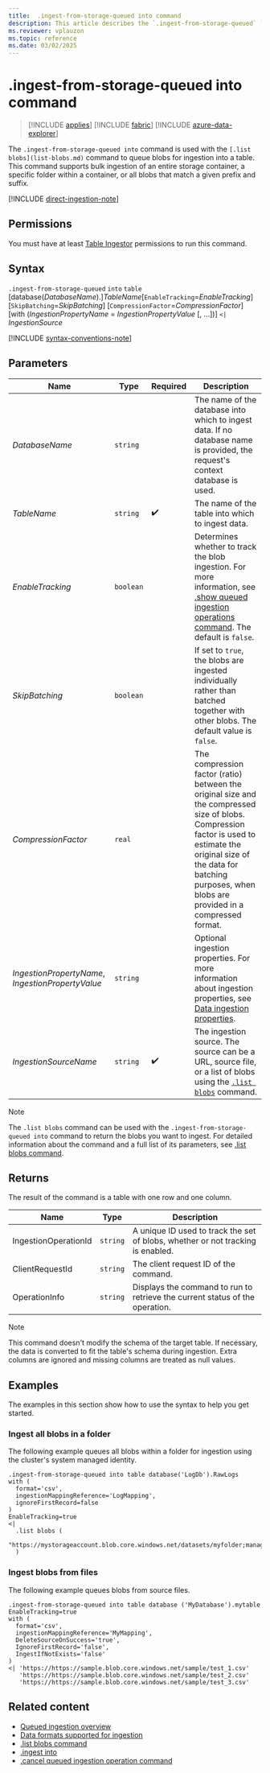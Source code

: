 ```yaml
---
title:  .ingest-from-storage-queued into command
description: This article describes the `.ingest-from-storage-queued` `into` command used to ingest a storage folder in Azure Data Explorer.
ms.reviewer: vplauzon
ms.topic: reference
ms.date: 03/02/2025
---
```

# .ingest-from-storage-queued into command

> [!INCLUDE [applies](../../includes/applies-to-version/applies.md)] [!INCLUDE [fabric](../../includes/applies-to-version/fabric.md)] [!INCLUDE [azure-data-explorer](../../includes/applies-to-version/azure-data-explorer.md)]

The `.ingest-from-storage-queued into` command is used with the `[.list blobs](list-blobs.md)` command to queue blobs for ingestion into a table. This command supports bulk ingestion of an entire storage container, a specific folder within a container, or all blobs that match a given prefix and suffix.

[!INCLUDE [direct-ingestion-note](../../includes/direct-ingestion-note.md)]

## Permissions

You must have at least [Table Ingestor](../../access-control/role-based-access-control.md) permissions to run this command.

## Syntax

`.ingest-from-storage-queued` `into` `table` [database(*DatabaseName*).]*TableName*[`EnableTracking`=*EnableTracking*] [`SkipBatching`=*SkipBatching*] [`CompressionFactor`=*CompressionFactor*] [with (*IngestionPropertyName* = *IngestionPropertyValue* [, ...])] `<|` *IngestionSource*

[!INCLUDE [syntax-conventions-note](../../includes/syntax-conventions-note.md)]

## Parameters

|Name|Type|Required|Description|
|--|--|--|--|
|*DatabaseName*| `string` | |The name of the database into which to ingest data. If no database name is provided, the request's context database is used.|
|*TableName*| `string` | :heavy_check_mark: |The name of the table into which to ingest data.|
|*EnableTracking*| `boolean` | | Determines whether to track the blob ingestion. For more information, see [.show queued ingestion operations command](show-queued-ingestion-operations.md). The default is `false`.|
|*SkipBatching*| `boolean` | | If set to  `true`, the blobs are ingested individually rather than batched together with other blobs. The default value is `false`.|
|*CompressionFactor*| `real` | |The compression factor (ratio) between the original size and the compressed size of blobs. Compression factor is used to estimate the original size of the data for batching purposes, when blobs are provided in a compressed format.|
|*IngestionPropertyName*, *IngestionPropertyValue* | `string` | |Optional ingestion properties. For more information about ingestion properties, see [Data ingestion properties](../../ingestion-properties.md).|
|*IngestionSourceName* | `string` | :heavy_check_mark: | The ingestion source. The source can be a URL, source file, or a list of blobs using the [`.list blobs`](list-blobs.md) command.|

> [!NOTE]
> The `.list blobs` command can be used with the `.ingest-from-storage-queued into` command to return the blobs you want to ingest. For detailed information about the command and a full list of its parameters, see [.list blobs command](list-blobs.md).

## Returns

The result of the command is a table with one row and one column.

| Name | Type | Description |
|--|--|--|
| IngestionOperationId | `string` | A unique ID used to track the set of blobs, whether or not tracking is enabled. |
| ClientRequestId | `string` | The client request ID of the command. |
| OperationInfo | `string` | Displays the command to run to retrieve the current status of the operation. |

>[!NOTE]
> This command doesn't modify the schema of the target table. If necessary, the data is converted to fit the table's schema during ingestion. Extra columns are ignored and missing columns are treated as null values.

## Examples

The examples in this section show how to use the syntax to help you get started.

### Ingest all blobs in a folder

The following example queues all blobs within a folder for ingestion using the cluster's system managed identity.

```kusto
.ingest-from-storage-queued into table database('LogDb').RawLogs
with (
  format='csv',
  ingestionMappingReference='LogMapping',
  ignoreFirstRecord=false  
)
EnableTracking=true
<|
  .list blobs (
      "https://mystorageaccount.blob.core.windows.net/datasets/myfolder;managed_identity=system"
  )
```

### Ingest blobs from files

The following example queues blobs from source files.

```kusto
.ingest-from-storage-queued into table database ('MyDatabase').mytable
EnableTracking=true  
with (
  format='csv',
  ingestionMappingReference='MyMapping',
  DeleteSourceOnSuccess='true',
  IgnoreFirstRecord='false',
  IngestIfNotExists='false'
)
<| 'https://https://sample.blob.core.windows.net/sample/test_1.csv'
   'https://https://sample.blob.core.windows.net/sample/test_2.csv'
   'https://https://sample.blob.core.windows.net/sample/test_3.csv'
```

## Related content

* [Queued ingestion overview](queued-ingestion-overview.md)
* [Data formats supported for ingestion](../../ingestion-supported-formats.md)
* [.list blobs command](list-blobs.md)
* [.ingest into](ingest-into-command.md)
* [.cancel queued ingestion operation command](cancel-queued-ingestion-operation-command.md)
